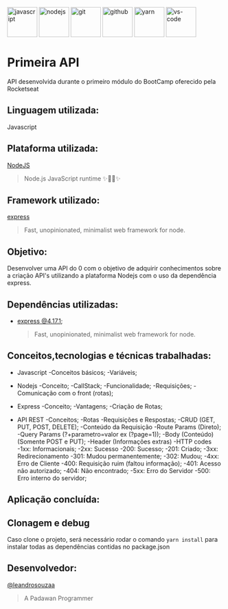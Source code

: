 
<div>
  <a target="_blank">
    <img height="70" src="https://i.postimg.cc/Hczvc0Tn/javascript.png" alt="javascript"/>
  </a>
  <a target="_blank">
    <img height="70" src="https://i.postimg.cc/PrrMbYVN/nodejs.png" alt="nodejs"/>
  </a> 
  <a target="_blank">
    <img height="70" src="https://i.postimg.cc/6yr2dMDM/git.png" alt="git"/>
  </a> 
  <a target="_blank">
    <img  height="70" src="https://i.postimg.cc/Yv8vPh2g/github.png" alt="github"/>
  </a>
  <a target="_blank">
    <img  height="70" src="https://i.postimg.cc/k2j5czwv/yarn.png" alt="yarn"/>
  </a> 
  <a target="_blank">
    <img height="70" src="https://i.postimg.cc/qtRNH4gF/vs-code.png" alt="vs-code"/>
  </a> 
 
</div>

# Primeira API
API desenvolvida durante o primeiro módulo do BootCamp oferecido pela Rocketseat

## Linguagem utilizada: 
   Javascript
   
## Plataforma utilizada:
  [NodeJS](https://github.com/nodejs/node)
  >Node.js JavaScript runtime ✨🐢🚀✨

## Framework utilizado:
  [express](https://github.com/expressjs/express)
  >Fast, unopinionated, minimalist web framework for node.

## Objetivo:
  Desenvolver uma API do 0 com o objetivo de adquirir conhecimentos sobre a criação API's utilizando a plataforma Nodejs com o uso da dependência express.
  
## Dependências utilizadas:
  * [express @4.17.1](https://github.com/expressjs/express);
    >Fast, unopinionated, minimalist web framework for node.
    
## Conceitos,tecnologias e técnicas trabalhadas:
  * Javascript
    -Conceitos básicos;
    -Variáveis;
  
  * Nodejs
    -Conceito;
    -CallStack;
    -Funcionalidade;
    -Requisições;
    -Comunicação com o front (rotas);

  * Express
    -Conceito;
    -Vantagens;
    -Criação de Rotas;

  * API REST
    -Conceitos;
    -Rotas
    -Requisições e Respostas;
    -CRUD (GET, PUT, POST, DELETE);
    -Conteúdo da Requisição
     -Route Params (Direto);
     -Query Params (?+parametro=valor ex (?page=1));
     -Body (Conteúdo) (Somente POST e PUT);
     -Header (Informações extras)
    -HTTP codes
     -1xx: Informacionais;
     -2xx: Sucesso
      -200: Sucesso;
      -201: Criado;
     -3xx: Redirecionamento
      -301: Mudou permanentemente;
      -302: Mudou;
     -4xx: Erro de Cliente
      -400: Requisição ruim (faltou informação);
      -401: Acesso não autorizado;
      -404: Não encontrado;
     -5xx: Erro do Servidor
      -500: Erro interno do servidor;

    
## Aplicação concluída:



## Clonagem e debug

Caso clone o projeto, será necessário rodar o comando ```yarn install``` para instalar todas as dependências contidas no package.json

## Desenvolvedor:
  [@leandrosouzaa](https://github.com/leandrosouzaa)
  >A Padawan Programmer